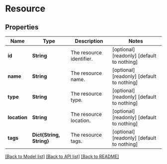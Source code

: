 # Resource


## Properties
Name | Type | Description | Notes
------------ | ------------- | ------------- | -------------
**id** | **String** | The resource identifier. | [optional] [readonly] [default to nothing]
**name** | **String** | The resource name. | [optional] [readonly] [default to nothing]
**type** | **String** | The resource type. | [optional] [readonly] [default to nothing]
**location** | **String** | The resource location. | [optional] [readonly] [default to nothing]
**tags** | **Dict{String, String}** | The resource tags. | [optional] [readonly] [default to nothing]


[[Back to Model list]](../README.md#models) [[Back to API list]](../README.md#api-endpoints) [[Back to README]](../README.md)


